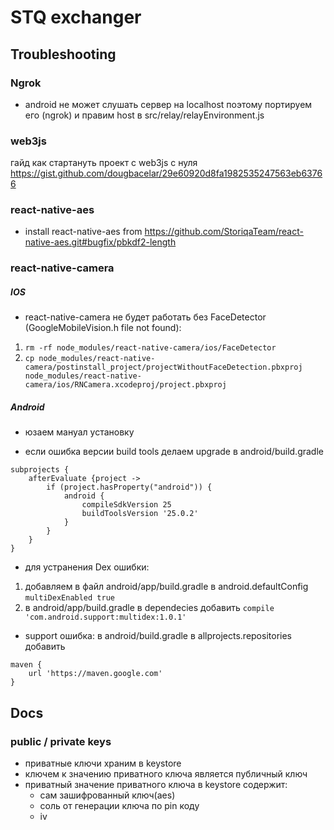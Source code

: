 # STQ exchanger

## Troubleshooting

### Ngrok
* android не может слушать сервер на localhost поэтому портируем его (ngrok) и правим host в src/relay/relayEnvironment.js

### web3js
гайд как стартануть проект с web3js с нуля https://gist.github.com/dougbacelar/29e60920d8fa1982535247563eb63766

### react-native-aes
* install react-native-aes from https://github.com/StoriqaTeam/react-native-aes.git#bugfix/pbkdf2-length

### react-native-camera
##### IOS
* react-native-camera не будет работать без FaceDetector (GoogleMobileVision.h file not found):
1. `rm -rf node_modules/react-native-camera/ios/FaceDetector`
2. `cp node_modules/react-native-camera/postinstall_project/projectWithoutFaceDetection.pbxproj node_modules/react-native-camera/ios/RNCamera.xcodeproj/project.pbxproj`

##### Android

* юзаем мануал установку

* если ошибка версии build tools делаем upgrade в android/build.gradle
```
subprojects {
    afterEvaluate {project ->
        if (project.hasProperty("android")) {
            android {
                compileSdkVersion 25
                buildToolsVersion '25.0.2'
            }
        }
    }
}
```

* для устранения Dex ошибки:
1. добавляем в файл android/app/build.gradle в android.defaultConfig `multiDexEnabled true`
2. в android/app/build.gradle в dependecies добавить `compile 'com.android.support:multidex:1.0.1'`

* support ошибка: в android/build.gradle в allprojects.repositories добавить
```
maven { 
    url 'https://maven.google.com' 
}
```


## Docs

### public / private keys
* приватные ключи храним в keystore
* ключем к значению приватного ключа является публичный ключ
* приватный значение приватного ключа в keystore содержит:
    * сам зашифрованный ключ(aes)
    * соль от генерации ключа по pin коду
    * iv